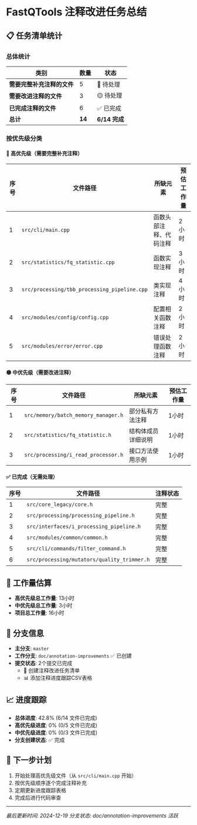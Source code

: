 # FastQTools 注释改进任务总结

## 📋 任务清单统计

### 总体统计
| 类别 | 数量 | 状态 |
|------|------|------|
| **需要完整补充注释的文件** | 5 | 🔴 待处理 |
| **需要改进注释的文件** | 3 | 🟡 待处理 |
| **已完成注释的文件** | 6 | ✅ 已完成 |
| **总计** | **14** | **6/14 完成** |

### 按优先级分类

#### 🔴 高优先级（需要完整补充注释）
| 序号 | 文件路径 | 所缺元素 | 预估工作量 |
|------|----------|----------|------------|
| 1 | `src/cli/main.cpp` | 函数头部注释、代码注释 | 2小时 |
| 2 | `src/statistics/fq_statistic.cpp` | 函数实现注释 | 3小时 |
| 3 | `src/processing/tbb_processing_pipeline.cpp` | 类实现注释 | 4小时 |
| 4 | `src/modules/config/config.cpp` | 配置相关函数注释 | 2小时 |
| 5 | `src/modules/error/error.cpp` | 错误处理函数注释 | 2小时 |

#### 🟡 中优先级（需要改进注释）
| 序号 | 文件路径 | 所缺元素 | 预估工作量 |
|------|----------|----------|------------|
| 1 | `src/memory/batch_memory_manager.h` | 部分私有方法注释 | 1小时 |
| 2 | `src/statistics/fq_statistic.h` | 结构体成员详细说明 | 1小时 |
| 3 | `src/processing/i_read_processor.h` | 接口方法使用示例 | 1小时 |

#### ✅ 已完成（无需处理）
| 序号 | 文件路径 | 注释状态 |
|------|----------|----------|
| 1 | `src/core_legacy/core.h` | 完整 |
| 2 | `src/processing/processing_pipeline.h` | 完整 |
| 3 | `src/interfaces/i_processing_pipeline.h` | 完整 |
| 4 | `src/modules/common/common.h` | 完整 |
| 5 | `src/cli/commands/filter_command.h` | 完整 |
| 6 | `src/processing/mutators/quality_trimmer.h` | 完整 |

## 🎯 工作量估算
- **高优先级总工作量**: 13小时
- **中优先级总工作量**: 3小时
- **项目总工作量**: 16小时

## 📁 分支信息
- **主分支**: `master`
- **工作分支**: `doc/annotation-improvements` ✅ 已创建
- **提交状态**: 2个提交已完成
  - 📝 创建注释改进任务清单
  - 📊 添加注释进度跟踪CSV表格

## 📈 进度跟踪
- **总体进度**: 42.8% (6/14 文件已完成)
- **高优先级进度**: 0% (0/5 文件已完成)
- **中优先级进度**: 0% (0/3 文件已完成)
- **分支创建状态**: ✅ 完成

## 🔄 下一步计划
1. 开始处理高优先级文件（从 `src/cli/main.cpp` 开始）
2. 按优先级顺序逐个完成注释补充
3. 定期更新进度跟踪表格
4. 完成后进行代码审查

---
*最后更新时间: 2024-12-19*
*分支状态: doc/annotation-improvements 活跃*
